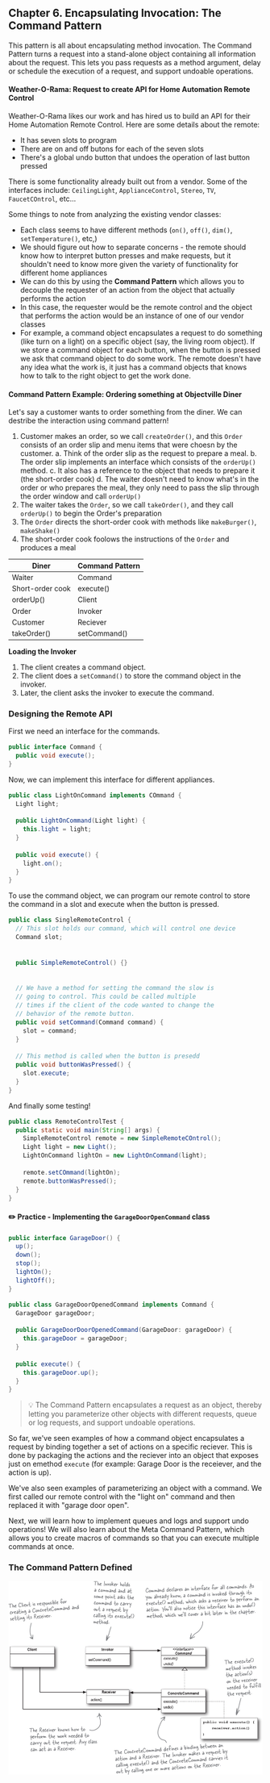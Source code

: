 ## Chapter 6. Encapsulating Invocation: The Command Pattern

This pattern is all about encapsulating method invocation. The Command Pattern turns a request into a stand-alone object containing all information about the request. This lets you pass requests as a method argument, delay or schedule the execution of a request, and support undoable operations.

#### Weather-O-Rama: Request to create API for Home Automation Remote Control

Weather-O-Rama likes our work and has hired us to build an API for their Home Automation Remote Control.
Here are some details about the remote:

- It has seven slots to program
- There are on and off butons for each of the seven slots
- There's a global undo button that undoes the operation of last button pressed

There is some functionality already built out from a vendor. Some of the interfaces include: `CeilingLight`, `ApplianceControl`, `Stereo`, `TV`, `FaucetCOntrol`, etc...

Some things to note from analyzing the existing vendor classes:

- Each class seems to have different methods (`on()`, `off()`, `dim()`, `setTemperature()`, etc,)
- We should figure out how to separate concerns - the remote should know how to interpret button presses and make requests, but it shouldn't need to know more given the variety of functionality for different home appliances
- We can do this by using the **Command Pattern** which allows you to decouple the requester of an action from the object that actually performs the action
- In this case, the requester would be the remote control and the object that performs the action would be an instance of one of our vendor classes
- For example, a command object encapsulates a request to do something (like turn on a light) on a specific object (say, the living room object). If we store a command object for each button, when the button is pressed we ask that command object to do some work. The remote doesn't have any idea what the work is, it just has a command objects that knows how to talk to the right object to get the work done.

#### Command Pattern Example: Ordering something at Objectville Diner

Let's say a customer wants to order something from the diner. We can destribe the interaction using command pattern!

1. Customer makes an order, so we call `createOrder()`, and this `Order` consists of an order slip and menu items that were choesn by the customer.
   a. Think of the order slip as the request to prepare a meal.
   b. The order slip implements an interface which consists of the `orderUp()` method.
   c. It also has a reference to the object that needs to prepare it (the short-order cook)
   d. The waiter doesn't need to know what's in the order or who prepares the meal, they only need to pass the slip through the order window and call `orderUp()`
2. The waiter takes the `Order`, so we call `takeOrder()`, and they call `orderUp()` to begin the Order's preparation
3. The `Order` directs the short-order cook with methods like `makeBurger()`, `makeShake()`
4. The short-order cook foolows the instructions of the `Order` and produces a meal

| Diner            | Command Pattern |
| ---------------- | --------------- |
| Waiter           | Command         |
| Short-order cook | execute()       |
| orderUp()        | Client          |
| Order            | Invoker         |
| Customer         | Reciever        |
| takeOrder()      | setCommand()    |

**Loading the Invoker**

1. The client creates a command object.
2. The client does a `setCommand()` to store the command object in the invoker.
3. Later, the client asks the invoker to execute the command.

### Designing the Remote API

First we need an interface for the commands.

```java
public interface Command {
  public void execute();
}
```

Now, we can implement this interface for different appliances.

```java
public class LightOnCommand implements COmmand {
  Light light;

  public LightOnCommand(Light light) {
    this.light = light;
  }

  public void execute() {
    light.on();
  }
}
```

To use the command object, we can program our remote control to store the command in a slot and execute when the button is pressed.

```java
public class SingleRemoteControl {
  // This slot holds our command, which will control one device
  Command slot;


  public SimpleRemoteControl() {}


  // We have a method for setting the command the slow is
  // going to control. This could be called multiple
  // times if the client of the code wanted to change the
  // behavior of the remote button.
  public void setCommand(Command command) {
    slot = command;
  }

  // This method is called when the button is presedd
  public void buttonWasPressed() {
    slot.execute;
  }
}

```

And finally some testing!

```java
public class RemoteControlTest {
  public static void main(String[] args) {
    SimpleRemoteControl remote = new SimpleRemoteCOntrol();
    Light light = new Light();
    LightOnCommand lightOn = new LightOnCommand(light);

    remote.setCOmmand(lightOn);
    remote.buttonWasPressed();
  }
}
```

#### ✏️ Practice - Implementing the `GarageDoorOpenCommand` class

```java
public interface GarageDoor() {
  up();
  down();
  stop();
  lightOn();
  lightOff();
}

```

```java
public class GarageDoorOpenedCommand implements Command {
  GarageDoor garageDoor;

  public GarageDoorDoorOpenedCommand(GarageDoor: garageDoor) {
    this.garageDoor = garageDoor;
  }

  public execute() {
    this.garageDoor.up();
  }
}
```

> 💡 The Command Pattern encapsulates a request as an object, thereby letting you parameterize other objects with different requests, queue or log requests, and support undoable operations.

So far, we've seen examples of how a command object encapsulates a request by binding together a set of actions on a specific reciever. This is done by packaging the actions and the reciever into an object that exposes just on emethod `execute` (for example: Garage Door is the receiever, and the action is up).

We've also seen examples of parameterizing an object with a command. We first called our remote control with the "light on" command and then replaced it with "garage door open".

Next, we will learn how to implement queues and logs and support undo operations! We will also learn about the Meta Command Pattern, which allows you to create macros of commands so that you can execute multiple commands at once.

### The Command Pattern Defined

![Alt text](image.png)
